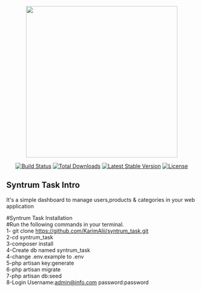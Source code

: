 <p align="center"><a href="https://laravel.com" target="_blank"><img src="https://raw.githubusercontent.com/laravel/art/master/logo-lockup/5%20SVG/2%20CMYK/1%20Full%20Color/laravel-logolockup-cmyk-red.svg" width="400"></a></p>

<p align="center">
<a href="https://travis-ci.org/laravel/framework"><img src="https://travis-ci.org/laravel/framework.svg" alt="Build Status"></a>
<a href="https://packagist.org/packages/laravel/framework"><img src="https://img.shields.io/packagist/dt/laravel/framework" alt="Total Downloads"></a>
<a href="https://packagist.org/packages/laravel/framework"><img src="https://img.shields.io/packagist/v/laravel/framework" alt="Latest Stable Version"></a>
<a href="https://packagist.org/packages/laravel/framework"><img src="https://img.shields.io/packagist/l/laravel/framework" alt="License"></a>
</p>

## Syntrum Task Intro

It's a simple dashboard to manage users,products & categories in your web application

#Syntrum Task Installation 
<br>
#Run the following commands in your terminal.
<br>
1- git clone https://github.com/KarimAlii/syntrum_task.git
<br>
2-cd syntrum_task
<br>
3-composer install
<br>
4-Create db named syntrum_task
<br>
4-change .env.example to .env
<br>
5-php artisan key:generate
<br>
6-php artisan migrate
<br>
7-php artisan db:seed 
<br>
8-Login Username:admin@info.com password:password
